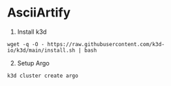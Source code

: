 # AsciiArtify

1. Install k3d 
```
wget -q -O - https://raw.githubusercontent.com/k3d-io/k3d/main/install.sh | bash
```

2. Setup Argo
```
k3d cluster create argo
```